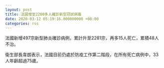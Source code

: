 ```yaml
---
layout: post
title: 法國增至2200多人確診新型冠狀病毒
date: 2020-03-12 05:19:16.000000000 +08:00
categories: rss
---
```


法國新增497宗新型肺炎確診病例，累計升至2281宗，再多15人死亡，累積48人不治。

衛生部長韋朗表示，法國目前仍處於防疫工作第二階段，在所有死亡病例中，33人年齡超過75歲。
